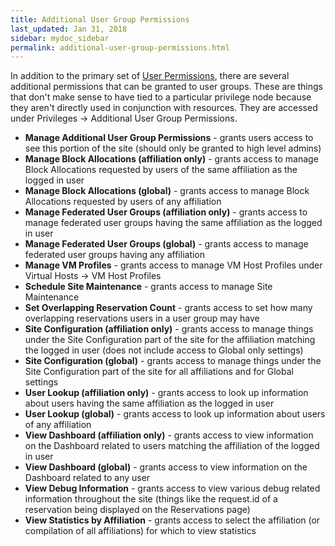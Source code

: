 ```yaml
---
title: Additional User Group Permissions
last_updated: Jan 31, 2018
sidebar: mydoc_sidebar
permalink: additional-user-group-permissions.html
---
```


In addition to the primary set of [User Permissions](resources-groups-privileges.html#user-permissions), there are several additional permissions that can be granted to user groups. These are things that don't make sense to have tied to a particular privilege node because they aren't directly used in conjunction with resources. They are accessed under Privileges -> Additional User Group Permissions.


* **Manage Additional User Group Permissions** - grants users access to see this portion of the site (should only be granted to high level admins)
* **Manage Block Allocations (affiliation only)** - grants access to manage Block Allocations requested by users of the same affiliation as the logged in user
* **Manage Block Allocations (global)** - grants access to manage Block Allocations requested by users of any affiliation
* **Manage Federated User Groups (affiliation only)** - grants access to manage federated user groups having the same affiliation as the logged in user
* **Manage Federated User Groups (global)** - grants access to manage federated user groups having any affiliation
* **Manage VM Profiles** - grants access to manage VM Host Profiles under Virtual Hosts -> VM Host Profiles
* **Schedule Site Maintenance** - grants access to manage Site Maintenance
* **Set Overlapping Reservation Count** - grants access to set how many overlapping reservations users in a user group may have
* **Site Configuration (affiliation only)** - grants access to manage things under the Site Configuration part of the site for the affiliation matching the logged in user (does not include access to Global only settings)
* **Site Configuration (global)** - grants access to manage things under the Site Configuration part of the site for all affiliations and for Global settings
* **User Lookup (affiliation only)** - grants access to look up information about users having the same affiliation as the logged in user
* **User Lookup (global)** - grants access to look up information about users of any affiliation
* **View Dashboard (affiliation only)** - grants access to view information on the Dashboard related to users matching the affiliation of the logged in user
* **View Dashboard (global)** - grants access to view information on the Dashboard related to any user
* **View Debug Information** - grants access to view various debug related information throughout the site (things like the request.id of a reservation being displayed on the Reservations page)
* **View Statistics by Affiliation** - grants access to select the affiliation (or compilation of all affiliations) for which to view statistics
